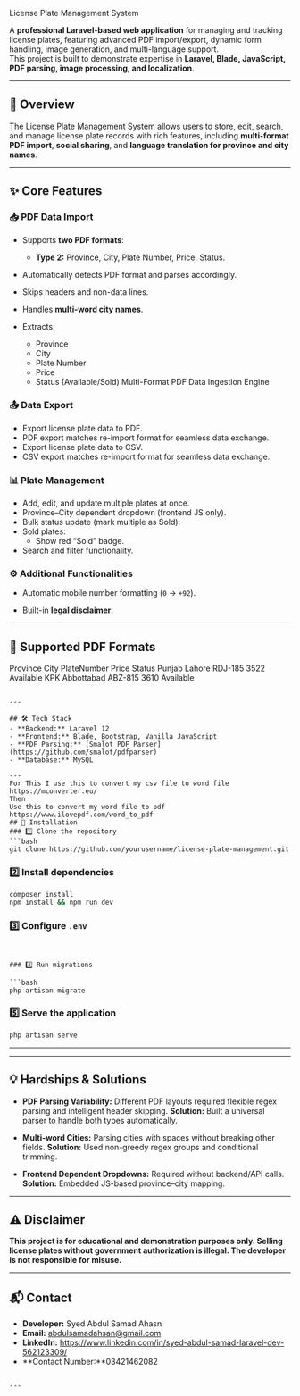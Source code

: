 
 License Plate Management System

A **professional Laravel-based web application** for managing and tracking license plates, featuring advanced PDF import/export, dynamic form handling, image generation, and multi-language support.  
This project is built to demonstrate expertise in **Laravel, Blade, JavaScript, PDF parsing, image processing, and localization**.

---

## 📌 Overview
The License Plate Management System allows users to store, edit, search, and manage license plate records with rich features, including **multi-format PDF import**, **social sharing**, and **language translation for province and city names**.

---

## ✨ Core Features

### 📥 PDF Data Import
- Supports **two PDF formats**:

  - **Type 2:** Province, City, Plate Number, Price, Status.
- Automatically detects PDF format and parses accordingly.
- Skips headers and non-data lines.
- Handles **multi-word city names**.
- Extracts:
  - Province  
  - City  
  - Plate Number  
  - Price 
  - Status (Available/Sold)
Multi-Format PDF Data Ingestion Engine
### 📤 Data Export
- Export license plate data to PDF.
- PDF export matches re-import format for seamless data exchange.
- Export license plate data to CSV.
- CSV export matches re-import format for seamless data exchange.
### 📊 Plate Management
- Add, edit, and update multiple plates at once.
- Province–City dependent dropdown (frontend JS only).
- Bulk status update (mark multiple as Sold).
- Sold plates:
  - Show red “Sold” badge.
- Search and filter functionality.
### ⚙️ Additional Functionalities
- Automatic mobile number formatting (`0` → `+92`).

- Built-in **legal disclaimer**.

---

## 📂 Supported PDF Formats


Province    City           PlateNumber   Price   Status
Punjab      Lahore         RDJ-185       3522    Available
KPK         Abbottabad     ABZ-815       3610    Available

````

---

## 🛠 Tech Stack
- **Backend:** Laravel 12
- **Frontend:** Blade, Bootstrap, Vanilla JavaScript
- **PDF Parsing:** [Smalot PDF Parser](https://github.com/smalot/pdfparser)
- **Database:** MySQL

---
For This I use this to convert my csv file to word file
https://mconverter.eu/
Then 
Use this to convert my word file to pdf
https://www.ilovepdf.com/word_to_pdf 
## 🚀 Installation
### 1️⃣ Clone the repository
```bash
git clone https://github.com/yourusername/license-plate-management.git
````
### 2️⃣ Install dependencies

```bash
composer install
npm install && npm run dev
```

### 3️⃣ Configure `.env`

```env


### 4️⃣ Run migrations

```bash
php artisan migrate
```

### 5️⃣ Serve the application

```bash
php artisan serve
```

---


---

## 💡 Hardships & Solutions

* **PDF Parsing Variability:**
  Different PDF layouts  required flexible regex parsing and intelligent header skipping.
  **Solution:** Built a universal parser to handle both types automatically.

* **Multi-word Cities:**
  Parsing cities with spaces without breaking other fields.
  **Solution:** Used non-greedy regex groups and conditional trimming.



* **Frontend Dependent Dropdowns:**
  Required without backend/API calls.
  **Solution:** Embedded JS-based province–city mapping.

---

## ⚠️ Disclaimer

**This project is for educational and demonstration purposes only.
Selling license plates without government authorization is illegal.
The developer is not responsible for misuse.**

---

## 📬 Contact

* **Developer:** Syed Abdul Samad Ahasn
* **Email:** abdulsamadahsan@gmail.com
* **LinkedIn:** https://www.linkedin.com/in/syed-abdul-samad-laravel-dev-562123309/
* **Contact Number:**03421462082

```

---





